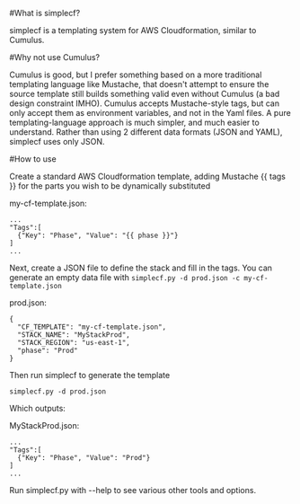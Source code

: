 #What is simplecf?

simplecf is a templating system for AWS Cloudformation, similar to Cumulus.

#Why not use Cumulus?

Cumulus is good, but I prefer something based on a more traditional templating language like Mustache, that doesn't attempt to ensure the source template still builds something valid even without Cumulus (a bad design constraint IMHO).  Cumulus accepts Mustache-style tags, but can only accept them as environment variables, and not in the Yaml files.  A pure templating-language approach is much simpler, and much easier to understand.  Rather than using 2 different data formats (JSON and YAML), simplecf uses only JSON.

#How to use

Create a standard AWS Cloudformation template, adding Mustache {{ tags }} for the parts you wish to be dynamically substituted

my-cf-template.json:

```
...
"Tags":[
  {"Key": "Phase", "Value": "{{ phase }}"}
]
...
```
Next, create a JSON file to define the stack and fill in the tags.  You can generate an empty data file with `simplecf.py -d prod.json -c my-cf-template.json`

prod.json:

```
{
  "CF_TEMPLATE": "my-cf-template.json",
  "STACK_NAME": "MyStackProd",
  "STACK_REGION": "us-east-1",
  "phase": "Prod"
}
```

Then run simplecf to generate the template

`simplecf.py -d prod.json`

Which outputs:

MyStackProd.json:

```
...
"Tags":[
  {"Key": "Phase", "Value": "Prod"}
]
...
```

Run simplecf.py with --help to see various other tools and options.
